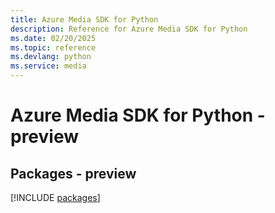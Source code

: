 ```yaml
---
title: Azure Media SDK for Python
description: Reference for Azure Media SDK for Python
ms.date: 02/20/2025
ms.topic: reference
ms.devlang: python
ms.service: media
---
```

# Azure Media SDK for Python - preview
## Packages - preview
[!INCLUDE [packages](media-index.md)]